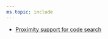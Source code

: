 ```yaml
---
ms.topic: include
---
```


- [Proximity support for code search](#proximity-support-for-code-search)

